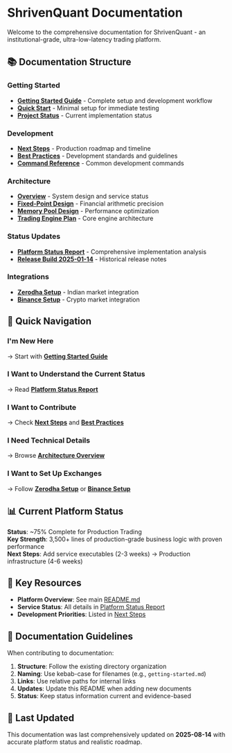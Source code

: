 # ShrivenQuant Documentation

Welcome to the comprehensive documentation for ShrivenQuant - an institutional-grade, ultra-low-latency trading platform.

## 📚 Documentation Structure

### **Getting Started**
- **[Getting Started Guide](getting-started/getting-started.md)** - Complete setup and development workflow
- **[Quick Start](getting-started/quick-start.md)** - Minimal setup for immediate testing
- **[Project Status](getting-started/project-status.md)** - Current implementation status

### **Development**
- **[Next Steps](development/next-steps.md)** - Production roadmap and timeline
- **[Best Practices](development/best-practices.md)** - Development standards and guidelines
- **[Command Reference](development/command-reference.md)** - Common development commands

### **Architecture**
- **[Overview](architecture/overview.md)** - System design and service status
- **[Fixed-Point Design](architecture/fixed-point-design.md)** - Financial arithmetic precision
- **[Memory Pool Design](architecture/memory-pool-design.md)** - Performance optimization
- **[Trading Engine Plan](architecture/trading-engine-plan.md)** - Core engine architecture

### **Status Updates**
- **[Platform Status Report](status-updates/platform-status-report.md)** - Comprehensive implementation analysis
- **[Release Build 2025-01-14](status-updates/release-build-2025-01-14.md)** - Historical release notes

### **Integrations**
- **[Zerodha Setup](integrations/zerodha-setup.md)** - Indian market integration
- **[Binance Setup](integrations/binance-setup.md)** - Crypto market integration

## 🚀 Quick Navigation

### **I'm New Here**
→ Start with **[Getting Started Guide](getting-started/getting-started.md)**

### **I Want to Understand the Current Status**
→ Read **[Platform Status Report](status-updates/platform-status-report.md)**

### **I Want to Contribute**
→ Check **[Next Steps](development/next-steps.md)** and **[Best Practices](development/best-practices.md)**

### **I Need Technical Details**
→ Browse **[Architecture Overview](architecture/overview.md)**

### **I Want to Set Up Exchanges**
→ Follow **[Zerodha Setup](integrations/zerodha-setup.md)** or **[Binance Setup](integrations/binance-setup.md)**

## 📊 Current Platform Status

**Status**: ~75% Complete for Production Trading  
**Key Strength**: 3,500+ lines of production-grade business logic with proven performance  
**Next Steps**: Add service executables (2-3 weeks) → Production infrastructure (4-6 weeks)

## 🎯 Key Resources

- **Platform Overview**: See main [README.md](../README.md)
- **Service Status**: All details in [Platform Status Report](status-updates/platform-status-report.md)
- **Development Priorities**: Listed in [Next Steps](development/next-steps.md)

## 📝 Documentation Guidelines

When contributing to documentation:

1. **Structure**: Follow the existing directory organization
2. **Naming**: Use kebab-case for filenames (e.g., `getting-started.md`)
3. **Links**: Use relative paths for internal links
4. **Updates**: Update this README when adding new documents
5. **Status**: Keep status information current and evidence-based

## 🔄 Last Updated

This documentation was last comprehensively updated on **2025-08-14** with accurate platform status and realistic roadmap.